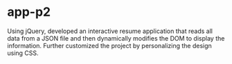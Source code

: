 # app-p2
Using jQuery, developed an interactive resume application that reads all data from a JSON file and then dynamically modifies the DOM to display the information. Further customized the project by personalizing the design using CSS.
